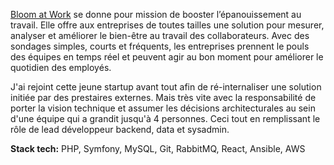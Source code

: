 [Bloom at Work](https://www.bloom-at-work.com/) se donne pour mission de booster l’épanouissement au travail. Elle offre
aux entreprises de toutes tailles une solution pour mesurer, analyser et améliorer le bien-être au travail des collaborateurs.
Avec des sondages simples, courts et fréquents, les entreprises prennent le pouls des équipes en temps réel et peuvent agir
au bon moment pour améliorer le quotidien des employés.

J'ai rejoint cette jeune startup avant tout afin de ré-internaliser une solution initiée par des prestaires externes. Mais très 
vite avec la responsabilité de porter la vision technique et assumer les décisions architecturales au sein d'une équipe qui 
a grandit jusqu'à 4 personnes. Ceci tout en remplissant le rôle de lead développeur backend, data et sysadmin.  

**Stack tech:** PHP, Symfony, MySQL, Git, RabbitMQ, React, Ansible, AWS